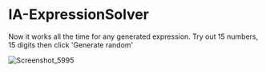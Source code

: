 # IA-ExpressionSolver

Now it works all the time for any generated expression. Try out 15 numbers, 15 digits then click 'Generate random'

![Screenshot_5995](https://user-images.githubusercontent.com/91731551/146211767-a0f1adc3-8f86-4ae0-97a3-37b9c185f9a9.png)

